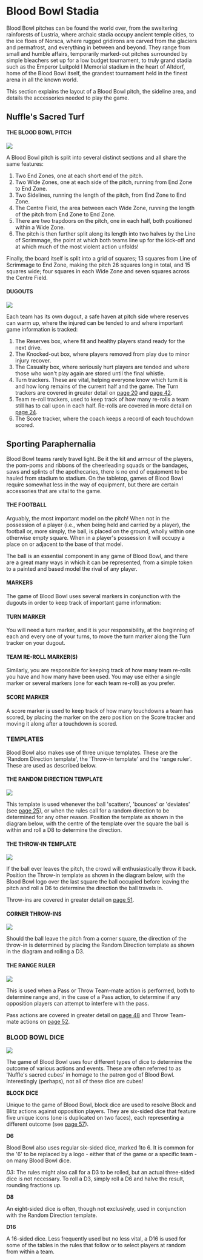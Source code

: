 Blood Bowl Stadia
=================

Blood Bowl pitches can be found the world over, from the sweltering rainforests of Lustria, where archaic stadia occupy ancient temple cities, to the ice floes of Norsca, where rugged gridirons are carved from the glaciers and permafrost, and everything in between and beyond. They range from small and humble affairs, temporarily marked-out pitches surrounded by simple bleachers set up for a low budget tournament, to truly grand stadia such as the Emperor Luitpold I Memorial stadium in the heart of Altdorf, home of the Blood Bowl itself, the grandest tournament held in the finest arena in all the known world.

This section explains the layout of a Blood Bowl pitch, the sideline area, and details the accessories needed to play the game.

Nuffle's Sacred Turf
--------------------

#### THE BLOOD BOWL PITCH

![](images/core_rules/pitch.jpg)

A Blood Bowl pitch is split into several distinct sections and all share the same features:

1.  Two End Zones, one at each short end of the pitch.
2.  Two Wide Zones, one at each side of the pitch, running from End Zone to End Zone.
3.  Two Sidelines, running the length of the pitch, from End Zone to End Zone.
4.  The Centre Field, the area between each Wide Zone, running the length of the pitch from End Zone to End Zone.
5.  There are two trapdoors on the pitch, one in each half, both positioned within a Wide Zone.
6.  The pitch is then further split along its length into two halves by the Line of Scrimmage, the point at which both teams line up for the kick-off and at which much of the most violent action unfolds!

Finally, the board itself is split into a grid of squares; 13 squares from Line of Scrimmage to End Zone, making the pitch 26 squares long in total, and 15 squares wide; four squares in each Wide Zone and seven squares across the Centre Field.

#### DUGOUTS

![](images/core_rules/dugout.jpg)

Each team has its own dugout, a safe haven at pitch side where reserves can warm up, where the injured can be tended to and where important game information is tracked:

1.  The Reserves box, where fit and healthy players stand ready for the next drive.
2.  The Knocked-out box, where players removed from play due to minor injury recover.
3.  The Casualty box, where seriously hurt players are tended and where those who won't play again are stored until the final whistle.
4.  Turn trackers. These are vital, helping everyone know which turn it is and how long remains of the current half and the game. The Turn trackers are covered in greater detail on [page 20](./#turn-marker) and [page 42](../the_rules_of_blood_bowl/#moving-the-turn-marker).
5.  Team re-roll trackers, used to keep track of how many re-rolls a team still has to call upon in each half. Re-rolls are covered in more detail on [page 24](../rules_and_regulations/#re-rolls).
6.  The Score tracker, where the coach keeps a record of each touchdown scored.

Sporting Paraphernalia
----------------------

Blood Bowl teams rarely travel light. Be it the kit and armour of the players, the pom-poms and ribbons of the cheerleading squads or the bandages, saws and splints of the apothecaries, there is no end of equipment to be hauled from stadium to stadium. On the tabletop, games of Blood Bowl require somewhat less in the way of equipment, but there are certain accessories that are vital to the game.

#### THE FOOTBALL

Arguably, the most important model on the pitch! When not in the possession of a player (i.e., when being held and carried by a player), the football or, more simply, the ball, is placed on the ground, wholly within one otherwise empty square. When in a player's possession it will occupy a place on or adjacent to the base of that model.

The ball is an essential component in any game of Blood Bowl, and there are a great many ways in which it can be represented, from a simple token to a painted and based model the rival of any player.

#### MARKERS

The game of Blood Bowl uses several markers in conjunction with the dugouts in order to keep track of important game information:

#### TURN MARKER

You will need a turn marker, and it is your responsibility, at the beginning of each and every one of your turns, to move the turn marker along the Turn tracker on your dugout.

#### TEAM RE-ROLL MARKER(S)

Similarly, you are responsible for keeping track of how many team re-rolls you have and how many have been used. You may use either a single marker or several markers (one for each team re-roll) as you prefer.

#### SCORE MARKER

A score marker is used to keep track of how many touchdowns a team has scored, by placing the marker on the zero position on the Score tracker and moving it along after a touchdown is scored.

### TEMPLATES

Blood Bowl also makes use of three unique templates. These are the 'Random Direction template', the 'Throw-in template' and the 'range ruler'. These are used as described below.

#### THE RANDOM DIRECTION TEMPLATE

![](images/core_rules/random_direction.jpg)

This template is used whenever the ball 'scatters', 'bounces' or 'deviates' (see [page 25](../rules_and_regulations/#deviate-scatter-or-bounce)), or when the rules call for a random direction to be determined for any other reason. Position the template as shown in the diagram below, with the centre of the template over the square the ball is within and roll a D8 to determine the direction.

#### THE THROW-IN TEMPLATE

![](images/core_rules/throw_in.jpg)

If the ball ever leaves the pitch, the crowd will enthusiastically throw it back. Position the Throw-in template as shown in the diagram below, with the Blood Bowl logo over the last square the ball occupied before leaving the pitch and roll a D6 to determine the direction the ball travels in.

Throw-ins are covered in greater detail on [page 51](../the_rules_of_blood_bowl/#throw-ins).

#### CORNER THROW-INS

![](images/core_rules/corner_throw_in.jpg)

Should the ball leave the pitch from a corner square, the direction of the throw-in is determined by placing the Random Direction template as shown in the diagram and rolling a D3.

#### THE RANGE RULER

![](images/core_rules/range_ruler.jpg)

This is used when a Pass or Throw Team-mate action is performed, both to determine range and, in the case of a Pass action, to determine if any opposition players can attempt to interfere with the pass.

Pass actions are covered in greater detail on [page 48](../the_rules_of_blood_bowl/#pass-actions) and Throw Team-mate actions on [page 52](../the_rules_of_blood_bowl/#throw-teammate-actions).

### BLOOD BOWL DICE

![](images/core_rules/dice.jpg)

The game of Blood Bowl uses four different types of dice to determine the outcome of various actions and events. These are often referred to as 'Nuffle's sacred cubes' in homage to the patron god of Blood Bowl. Interestingly (perhaps), not all of these dice are cubes!

**BLOCK DICE**

Unique to the game of Blood Bowl, block dice are used to resolve Block and Blitz actions against opposition players. They are six-sided dice that feature five unique icons (one is duplicated on two faces), each representing a different outcome (see [page 57](../the_rules_of_blood_bowl/#block-dice)).

**D6**

Blood Bowl also uses regular six-sided dice, marked 1to 6. It is common for the '6' to be replaced by a logo - either that of the game or a specific team - on many Blood Bowl dice.

_D3:_ The rules might also call for a D3 to be rolled, but an actual three-sided dice is not necessary. To roll a D3, simply roll a D6 and halve the result, rounding fractions up.

**D8**

An eight-sided dice is often, though not exclusively, used in conjunction with the Random Direction template.

**D16**

A 16-sided dice. Less frequently used but no less vital, a D16 is used for some of the tables in the rules that follow or to select players at random from within a team.
